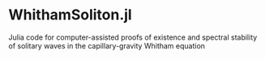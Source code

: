 # WhithamSoliton.jl
Julia code for computer-assisted proofs of existence and spectral stability of solitary waves in the capillary-gravity Whitham equation
